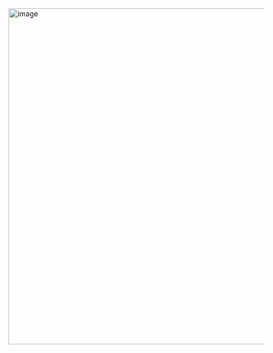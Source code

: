 <img width="776" height="661" alt="image" src="https://github.com/user-attachments/assets/e766a697-8551-4d99-88d5-5d34c9dc9311" />
